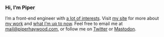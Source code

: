 ### Hi, I’m Piper

I’m a front-end engineer with [a lot of interests](https://piperhaywood.com/index/). Visit [my site](https://piperhaywood.com/) for more about [my work](https://piperhaywood.com/work-background/) and [what I’m up to now](https://piperhaywood.com/now/). Feel free to email me at [mail@piperhaywood.com](mailto:mail@piperhaywood.com), or follow me on [Twitter](https://twitter.com/PiperHaywood) or [Mastodon](https://vis.social/@piper).

